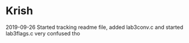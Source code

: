 # Krish
2019-09-26 Started tracking readme file, added lab3conv.c and started lab3flags.c very confused tho

